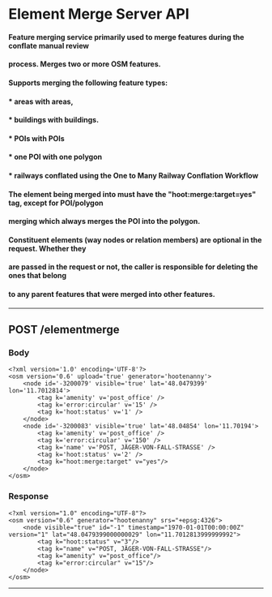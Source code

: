# Element Merge Server API

#### Feature merging service primarily used to merge features during the conflate manual review
#### process. Merges two or more OSM features.
####
#### Supports merging the following feature types:
#### * areas with areas,
#### * buildings with buildings.
#### * POIs with POIs
#### * one POI with one polygon
#### * railways conflated using the One to Many Railway Conflation Workflow
####
#### The element being merged into must have the "hoot:merge:target=yes" tag, except for POI/polygon
#### merging which always merges the POI into the polygon.
####
#### Constituent elements (way nodes or relation members) are optional in the request.  Whether they
#### are passed in the request or not, the caller is responsible for deleting the ones that belong
#### to any parent features that were merged into other features.
___
## POST /elementmerge

### Body

```
<?xml version='1.0' encoding='UTF-8'?>
<osm version='0.6' upload='true' generator='hootenanny'>
    <node id='-3200079' visible='true' lat='48.0479399' lon='11.7012814'>
        <tag k='amenity' v='post_office' />
        <tag k='error:circular' v='15' />
        <tag k='hoot:status' v='1' />
    </node>
    <node id='-3200083' visible='true' lat='48.04854' lon='11.70194'>
        <tag k='amenity' v='post_office' />
        <tag k='error:circular' v='150' />
        <tag k='name' v='POST, JÄGER-VON-FALL-STRASSE' />
        <tag k='hoot:status' v='2' />
        <tag k="hoot:merge:target" v="yes"/>
    </node>
</osm>
```

### Response
```
<?xml version="1.0" encoding="UTF-8"?>
<osm version="0.6" generator="hootenanny" srs="+epsg:4326">
    <node visible="true" id="-1" timestamp="1970-01-01T00:00:00Z" version="1" lat="48.0479399000000029" lon="11.7012813999999992">
        <tag k="hoot:status" v="3"/>
        <tag k="name" v="POST, JÄGER-VON-FALL-STRASSE"/>
        <tag k="amenity" v="post_office"/>
        <tag k="error:circular" v="15"/>
    </node>
</osm>
```
___
